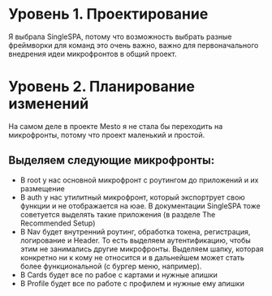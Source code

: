 # Уровень 1. Проектирование

Я выбрала SingleSPA, потому что возможность выбрать разные фреймворки для команд это очень важно, важно для первоначального внедрения идеи микрофронтов в общий проект.

# Уровень 2. Планирование изменений

На самом деле в проекте Mesto я не стала бы переходить на микрофронты, потому что проект маленький и простой.

## Выделяем следующие микрофронты:
- В root у нас основной микрофронт с роутингом до приложений и их размещение
- В auth у нас утилитный микрофронт, который экспортрует свою функции и не отображается  на юае. В документации SingleSPA тоже советуется выделять такие приложения (в разделе The Recommended Setup)
- В Nav будет внутренний роутинг, обработка токена, регистрация, логирование и Header. То есть выделяем аутентификацию, чтобы этим не занимались другие микрофронты. Выделяем шапку, которая конкретно ни к кому не относится и в дальнейшем может стать более функциональной (с бургер меню, например).
- В Cards будет все по рабое с картами и нужные апишки
- В Profile будет все по работе с профилем и нужные ему апишки